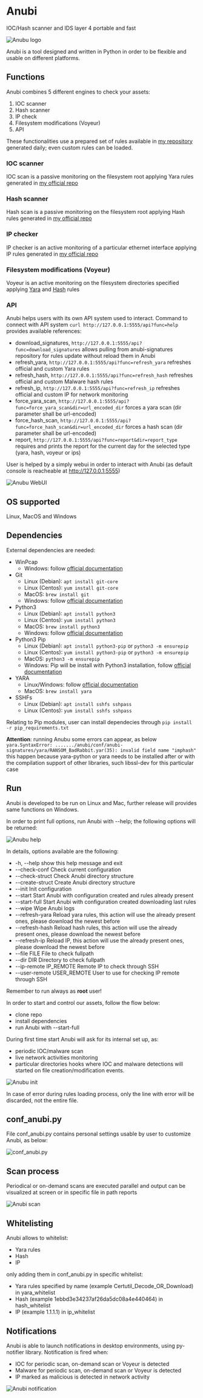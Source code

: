 # Anubi
IOC/Hash scanner and IDS layer 4 portable and fast

![Anubu logo](images/anubi_logo.png)

Anubi is a tool designed and written in Python in order to be flexible and usable on different platforms.

## Functions
Anubi combines 5 different engines to check your assets:
1. IOC scanner
2. Hash scanner
3. IP check
4. Filesystem modifications (Voyeur)
5. API

These functionalities use a prepared set of rules available in [my repository](https://github.com/kavat/anubi-signatures) generated daily; even custom rules can be loaded.

### IOC scanner
IOC scan is a passive monitoring on the filesystem root applying Yara rules generated in [my official repo](https://github.com/kavat/anubi-signatures/tree/main/yara)

### Hash scanner
Hash scan is a passive monitoring on the filesystem root applying Hash rules generated in [my official repo](https://github.com/kavat/anubi-signatures/tree/main/hash)

### IP checker
IP checker is an active monitoring of a particular ethernet interface applying IP rules generated in [my official repo](https://github.com/kavat/anubi-signatures/tree/main/ips)

### Filesystem modifications (Voyeur)
Voyeur is an active monitoring on the filesystem directories specified applying [Yara](https://github.com/kavat/anubi-signatures/tree/main/yara) and [Hash](https://github.com/kavat/anubi-signatures/tree/main/hash) rules

### API
Anubi helps users with its own API system used to interact. 
Command to connect with API system `curl http://127.0.0.1:5555/api?func=help` provides available references:
* download_signatures, `http://127.0.0.1:5555/api?func=download_signatures` allows pulling from anubi-signatures repository for rules update without reload them in Anubi
* refresh_yara, `http://127.0.0.1:5555/api?func=refresh_yara` refreshes official and custom Yara rules
* refresh_hash, `http://127.0.0.1:5555/api?func=refresh_hash` refreshes official and custom Malware hash rules
* refresh_ip, `http://127.0.0.1:5555/api?func=refresh_ip` refreshes official and custom IP for network monitoring
* force_yara_scan, `http://127.0.0.1:5555/api?func=force_yara_scan&dir=url_encoded_dir` forces a yara scan (dir parameter shall be url-encoded)
* force_hash_scan, `http://127.0.0.1:5555/api?func=force_hash_scan&dir=url_encoded_dir` forces a hash scan (dir parameter shall be url-encoded)
* report, `http://127.0.0.1:5555/api?func=report&dir=report_type` requires and prints the report for the current day for the selected type (yara, hash, voyeur or ips)

User is helped by a simply webui in order to interact with Anubi (as default console is reacheable at http://127.0.0.1:5555)

![Anubu WebUI](images/webui.png)

## OS supported
Linux, MacOS and Windows

## Dependencies
External dependencies are needed:
* WinPcap
  * Windows: follow [official documentation](https://www.winpcap.org/install/)
* Git
  * Linux (Debian): `apt install git-core`
  * Linux (Centos): `yum install git-core`
  * MacOS: `brew install git`
  * Windows: follow [official documentation](https://git-scm.com/download/win)
* Python3
  * Linux (Debian): `apt install python3`
  * Linux (Centos): `yum install python3`
  * MacOS: `brew install python3`
  * Windows: follow [official documentation](https://www.python.org/downloads/windows/)
* Python3 Pip
  * Linux (Debian): `apt install python3-pip` or `python3 -m ensurepip`
  * Linux (Centos): `yum install python3-pip` or `python3 -m ensurepip`
  * MacOS: `python3 -m ensurepip`
  * Windows: Pip will be install with Python3 installation, follow [official documentation](https://www.python.org/downloads/windows/)
* YARA
  * Linux/Windows: follow [official documentation](https://yara.readthedocs.io/en/stable/gettingstarted.html) 
  * MacOS: `brew install yara`
* SSHFs
  * Linux (Debian): `apt install sshfs sshpass`
  * Linux (Centos): `yum install sshfs sshpass`

Relating to Pip modules, user can install dependecies through `pip install -r pip_requirements.txt`

**Attention**: running Anubu some errors can appear, as below
`yara.SyntaxError: ......./anubi/conf/anubi-signatures/yara/RANSOM_BadRabbit.yar(35): invalid field name "imphash"`
this happen because yara-python or yara needs to be installed after or with the compilation support of other libraries, such libssl-dev for this particular case

## Run
Anubi is developed to be run on Linux and Mac, further release will provides same functions on Windows.

In order to print full options, run Anubi with --help; the following options will be returned:

![Anubu help](images/anubi_help.png)

In details, options available are the following:
*  -h, --help                 show this help message and exit
*  --check-conf               Check current configuration
*  --check-struct             Check Anubi directory structure
*  --create-struct            Create Anubi directory structure
*  --init                     Init configuration
*  --start                    Start Anubi with configuration created and rules already present
*  --start-full               Start Anubi with configuration created downloading last rules
*  --wipe                     Wipe Anubi logs
*  --refresh-yara             Reload yara rules, this action will use the already present ones, please download the newest before
*  --refresh-hash             Reload hash rules, this action will use the already present ones, please download the newest before
*  --refresh-ip               Reload IP, this action will use the already present ones, please download the newest before
*  --file FILE                File to check fullpath
*  --dir DIR                  Directory to check fullpath
*  --ip-remote IP_REMOTE      Remote IP to check through SSH
*  --user-remote USER_REMOTE  User to use for checking IP remote through SSH

Remember to run always as **root** user!

In order to start and control our assets, follow the flow below:
* clone repo
* install dependencies
* run Anubi with --start-full

During first time start Anubi will ask for its internal set up, as:
* periodic IOC/malware scan
* live network activities monitoring
* particular directories hooks where IOC and malware detections will started on file creation/modification events.

![Anubu init](images/anubi_init.png)

In case of error during rules loading process, only the line with error will be discarded, not the entire file.

## conf_anubi.py
File conf_anubi.py contains personal settings usable by user to customize Anubi, as below:

![conf_anubi.py](images/conf_anubi.png)

## Scan process
Periodical or on-demand scans are executed parallel and output can be visualized at screen or in specific file in path reports

![Anubi scan](images/anubi_run.png)

## Whitelisting
Anubi allows to whitelist:
* Yara rules
* Hash
* IP

only adding them in conf_anubi.py in specific whitelist:
* Yara rules specified by name (example Certutil_Decode_OR_Download) in yara_whitelist
* Hash (example 1ebbd3e34237af26da5dc08a4e440464) in hash_whitelist
* IP (example 1.1.1.1) in ip_whitelist

## Notifications
Anubi is able to launch notifications in desktop environments, using py-notifier library. Notification is fired when:
* IOC for periodic scan, on-demand scan or Voyeur is detected
* Malware for periodic scan, on-demand scan or Voyeur is detected
* IP marked as malicious is detected in network activity

![Anubi notification](images/anubi_notification.png)
